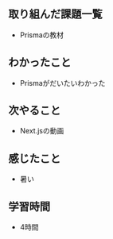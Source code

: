 ## 取り組んだ課題一覧
- Prismaの教材

## わかったこと
- Prismaがだいたいわかった

## 次やること
- Next.jsの動画

## 感じたこと
- 暑い

## 学習時間
- 4時間